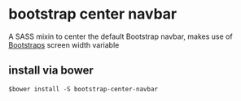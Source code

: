 # bootstrap center navbar
A SASS mixin to center the default Bootstrap navbar, makes use of [Bootstraps](http://getbootstrap.com) screen width variable

## install via bower
```
$bower install -S bootstrap-center-navbar
```